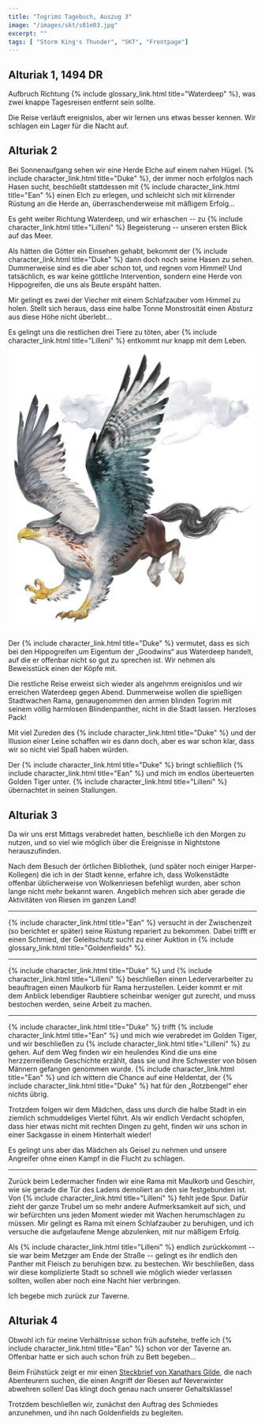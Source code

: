 ```yaml
---
title: "Togrims Tagebuch, Auszug 3"
image: "/images/skt/s01e03.jpg"
excerpt: ""
tags: [ "Storm King's Thunder", "SKT", "Frontpage"]
---
```


## Alturiak 1, 1494 DR

Aufbruch Richtung {% include glossary_link.html title="Waterdeep" %},
was zwei knappe Tagesreisen entfernt sein sollte.

Die Reise verläuft ereignislos, aber wir lernen uns etwas besser kennen. Wir
schlagen ein Lager für die Nacht auf.


## Alturiak 2

Bei Sonnenaufgang sehen wir eine Herde Elche auf einem nahen Hügel. {% include character_link.html title="Duke" %}, der
immer noch erfolglos nach Hasen sucht, beschließt stattdessen mit {% include character_link.html title="Ean" %} einen Elch
zu erlegen, und schleicht sich mit klirrender Rüstung an die Herde an,
überraschenderweise mit mäßigem Erfolg…

Es geht weiter Richtung Waterdeep, und wir erhaschen -- zu {% include character_link.html title="Lilleni" %} Begeisterung
-- unseren ersten Blick auf das Meer.

Als hätten die Götter ein Einsehen gehabt, bekommt der {% include character_link.html title="Duke" %} dann doch noch seine
Hasen zu sehen. Dummerweise sind es die aber schon tot, und regnen vom Himmel!
Und tatsächlich, es war keine göttliche Intervention, sondern eine Herde von
Hippogreifen, die uns als Beute erspäht hatten.

Mir gelingt es zwei der Viecher mit einem Schlafzauber vom Himmel zu holen.
Stellt sich heraus, dass eine halbe Tonne Monstrosität einen Absturz aus diese
Höhe nicht überlebt...

Es gelingt uns die restlichen drei Tiere zu töten, aber {% include character_link.html title="Lilleni" %} entkommt nur
knapp mit dem Leben.

<img src='/images/skt/Hippogriff-5e.png' class="auto" />

Der {% include character_link.html title="Duke" %} vermutet, dass es sich bei den Hippogreifen um Eigentum der „Goodwins“
aus Waterdeep handelt, auf die er offenbar nicht so gut zu sprechen ist. Wir
nehmen als Beweisstück einen der Köpfe mit.

Die restliche Reise erweist sich wieder als angehmm ereignislos und wir erreichen
Waterdeep gegen Abend. Dummerweise wollen die spießigen Stadtwachen Rama,
genaugenommen den armen blinden Togrim mit seinem völlig harmlosen
Blindenpanther, nicht in die Stadt lassen. Herzloses Pack!

Mit viel Zureden des {% include character_link.html title="Duke" %} und der Illusion einer Leine schaffen wir es dann
doch, aber es war schon klar, dass wir so nicht viel Spaß haben würden.

Der {% include character_link.html title="Duke" %} bringt schließlich {% include character_link.html title="Ean" %} und mich im endlos überteuerten Golden Tiger unter. {% include character_link.html title="Lilleni" %} übernachtet in seinen
Stallungen.

## Alturiak 3

Da wir uns erst Mittags verabredet hatten, beschließe ich den Morgen zu nutzen,
und so viel wie möglich über die Ereignisse in Nightstone herauszufinden.

Nach dem Besuch der örtlichen Bibliothek, (und später noch einiger
Harper-Kollegen) die ich in der Stadt kenne, erfahre ich, dass Wolkenstädte
offenbar üblicherweise von Wolkenriesen befehligt wurden, aber schon lange nicht
mehr bekannt waren. Angeblich mehren sich aber gerade die Aktivitäten von Riesen
im ganzen Land!

---

{% include character_link.html title="Ean" %} versucht in der Zwischenzeit (so berichtet er später) seine Rüstung
repariert zu bekommen. Dabei trifft er einen Schmied, der Geleitschutz sucht
zu einer Auktion in {% include glossary_link.html title="Goldenfields" %}.

---

{% include character_link.html title="Duke" %} und {% include character_link.html title="Lilleni" %} beschließen einen Lederverarbeiter zu beauftragen einen
Maulkorb für Rama herzustellen. Leider kommt er mit dem Anblick lebendiger
Raubtiere scheinbar weniger gut zurecht, und muss bestochen werden, seine
Arbeit zu machen.

---

{% include character_link.html title="Duke" %} trifft {% include character_link.html title="Ean" %} und mich wie verabredet im Golden Tiger, und wir beschließen zu
{% include character_link.html title="Lilleni" %} zu gehen. Auf dem Weg finden wir ein heulendes Kind die uns eine
herzzerreißende Geschichte erzählt, dass sie und ihre Schwester von bösen
Männern gefangen genommen wurde. {% include character_link.html title="Ean" %} und ich wittern die Chance auf eine
Heldentat, der {% include character_link.html title="Duke" %} hat für den „Rotzbengel“ eher nichts übrig.

Trotzdem folgen wir dem Mädchen, dass uns durch die halbe Stadt in ein ziemlich
schmuddeliges Viertel führt. Als wir endlich Verdacht schöpfen, dass hier etwas
nicht mit rechten Dingen zu geht, finden wir uns schon in einer Sackgasse in
einem Hinterhalt wieder!

Es gelingt uns aber das Mädchen als Geisel zu nehmen und unsere Angreifer ohne
einen Kampf in die Flucht zu schlagen.

---

Zurück beim Ledermacher finden wir eine Rama mit Maulkorb und Geschirr, wie sie
gerade die Tür des Ladens demoliert an den sie festgebunden ist. Von {% include character_link.html title="Lilleni" %}
fehlt jede Spur. Dafür zieht der ganze Trubel um so mehr andere Aufmerksamkeit
auf sich, und wir befürchten uns jeden Moment wieder mit Wachen herumschlagen zu
müssen. Mir gelingt es Rama mit einem Schlafzauber zu beruhigen, und ich
versuche die aufgelaufene Menge abzulenken, mit nur mäßigem Erfolg.

Als {% include character_link.html title="Lilleni" %} endlich zurückkommt -- sie war beim Metzger am Ende der Straße --
gelingt es ihr endlich den Panther mit Fleisch zu beruhigen bzw. zu bestechen. Wir
beschließen, dass wir diese komplizierte Stadt so schnell wie möglich wieder
verlassen sollten, wollen aber noch eine Nacht hier verbringen.

Ich begebe mich zurück zur Taverne.

## Alturiak 4

Obwohl ich für meine Verhältnisse schon früh aufstehe, treffe ich {% include character_link.html title="Ean" %} schon vor
der Taverne an. Offenbar hatte er sich auch schon früh zu Bett begeben...

Beim Frühstück zeigt er mir einen [Steckbrief von Xanathars Gilde](/images/skt/xanathars_brief_giants_bargain.pdf), die
nach Abenteurern suchen, die einen Angriff der Riesen auf Neverwinter abwehren
sollen! Das klingt doch genau nach unserer Gehaltsklasse!

Trotzdem beschließen wir, zunächst den Auftrag des Schmiedes anzunehmen, und ihn
nach Goldenfields zu begleiten.

